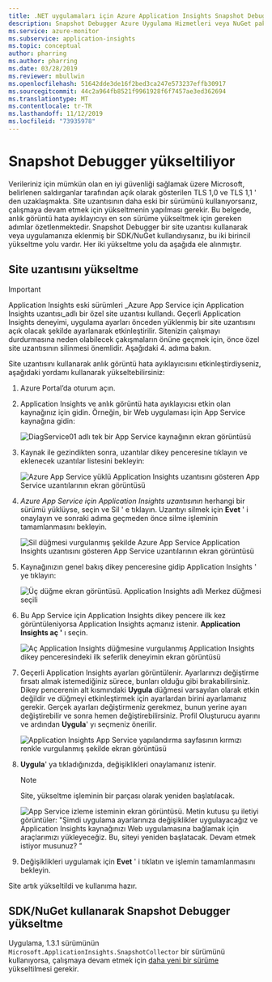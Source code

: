 ```yaml
---
title: .NET uygulamaları için Azure Application Insights Snapshot Debugger yükseltmesi | Microsoft Docs
description: Snapshot Debugger Azure Uygulama Hizmetleri veya NuGet paketleri aracılığıyla en son sürüme yükseltme
ms.service: azure-monitor
ms.subservice: application-insights
ms.topic: conceptual
author: pharring
ms.author: pharring
ms.date: 03/28/2019
ms.reviewer: mbullwin
ms.openlocfilehash: 51642dde3de16f2bed3ca247e573237effb30917
ms.sourcegitcommit: 44c2a964fb8521f9961928f6f7457ae3ed362694
ms.translationtype: MT
ms.contentlocale: tr-TR
ms.lasthandoff: 11/12/2019
ms.locfileid: "73935978"
---
```

# <a name="upgrading-the-snapshot-debugger"></a>Snapshot Debugger yükseltiliyor

Verileriniz için mümkün olan en iyi güvenliği sağlamak üzere Microsoft, belirlenen saldırganlar tarafından açık olarak gösterilen TLS 1,0 ve TLS 1,1 ' den uzaklaşmakta. Site uzantısının daha eski bir sürümünü kullanıyorsanız, çalışmaya devam etmek için yükseltmenin yapılması gerekir. Bu belgede, anlık görüntü hata ayıklayıcıyı en son sürüme yükseltmek için gereken adımlar özetlenmektedir. Snapshot Debugger bir site uzantısı kullanarak veya uygulamanıza eklenmiş bir SDK/NuGet kullandıysanız, bu iki birincil yükseltme yolu vardır. Her iki yükseltme yolu da aşağıda ele alınmıştır. 

## <a name="upgrading-the-site-extension"></a>Site uzantısını yükseltme

> [!IMPORTANT]
> Application Insights eski sürümleri _Azure App Service için Application Insights uzantısı_adlı bir özel site uzantısı kullandı. Geçerli Application Insights deneyimi, uygulama ayarları önceden yüklenmiş bir site uzantısını açık olacak şekilde ayarlanarak etkinleştirilir.
> Sitenizin çalışmayı durdurmasına neden olabilecek çakışmaların önüne geçmek için, önce özel site uzantısının silinmesi önemlidir. Aşağıdaki 4. adıma bakın.

Site uzantısını kullanarak anlık görüntü hata ayıklayıcısını etkinleştirdiyseniz, aşağıdaki yordamı kullanarak yükseltebilirsiniz:

1. Azure Portal’da oturum açın.
2. Application Insights ve anlık görüntü hata ayıklayıcısı etkin olan kaynağınız için gidin. Örneğin, bir Web uygulaması için App Service kaynağına gidin:

   ![DiagService01 adlı tek bir App Service kaynağının ekran görüntüsü](./media/snapshot-debugger-upgrade/app-service-resource.png)

3. Kaynak ile gezindikten sonra, uzantılar dikey penceresine tıklayın ve eklenecek uzantılar listesini bekleyin:

   ![Azure App Service yüklü Application Insights uzantısını gösteren App Service uzantılarının ekran görüntüsü](./media/snapshot-debugger-upgrade/application-insights-site-extension-to-be-deleted.png)

4. _Azure App Service için Application Insights uzantısının_ herhangi bir sürümü yüklüyse, seçin ve Sil ' e tıklayın. Uzantıyı silmek için **Evet** ' i onaylayın ve sonraki adıma geçmeden önce silme işleminin tamamlanmasını bekleyin.

   ![Sil düğmesi vurgulanmış şekilde Azure App Service Application Insights uzantısını gösteren App Service uzantılarının ekran görüntüsü](./media/snapshot-debugger-upgrade/application-insights-site-extension-delete.png)

5. Kaynağınızın genel bakış dikey penceresine gidip Application Insights ' ye tıklayın:

   ![Üç düğme ekran görüntüsü. Application Insights adlı Merkez düğmesi seçili](./media/snapshot-debugger-upgrade/application-insights-button.png)

6. Bu App Service için Application Insights dikey pencere ilk kez görüntüleniyorsa Application Insights açmanız istenir. **Application Insights aç '** ı seçin.
 
   ![Aç Application Insights düğmesine vurgulanmış Application Insights dikey penceresindeki ilk seferlik deneyimin ekran görüntüsü](./media/snapshot-debugger-upgrade/turn-on-application-insights.png)

7. Geçerli Application Insights ayarları görüntülenir. Ayarlarınızı değiştirme fırsatı almak istemediğiniz sürece, bunları olduğu gibi bırakabilirsiniz. Dikey pencerenin alt kısmındaki **Uygula** düğmesi varsayılan olarak etkin değildir ve düğmeyi etkinleştirmek için ayarlardan birini ayarlamanız gerekir. Gerçek ayarları değiştirmeniz gerekmez, bunun yerine ayarı değiştirebilir ve sonra hemen değiştirebilirsiniz. Profil Oluşturucu ayarını ve ardından **Uygula**' yı seçmeniz önerilir.

   ![Application Insights App Service yapılandırma sayfasının kırmızı renkle vurgulanmış şekilde ekran görüntüsü](./media/snapshot-debugger-upgrade/view-application-insights-data.png)

8. **Uygula**' ya tıkladığınızda, değişiklikleri onaylamanız istenir.

    > [!NOTE]
    > Site, yükseltme işleminin bir parçası olarak yeniden başlatılacak.

   ![App Service izleme isteminin ekran görüntüsü. Metin kutusu şu iletiyi görüntüler: "Şimdi uygulama ayarlarınıza değişiklikler uygulayacağız ve Application Insights kaynağınızı Web uygulamasına bağlamak için araçlarımızı yükleyeceğiz. Bu, siteyi yeniden başlatacak. Devam etmek istiyor musunuz? "](./media/snapshot-debugger-upgrade/apply-monitoring-settings.png)

9. Değişiklikleri uygulamak için **Evet** ' i tıklatın ve işlemin tamamlanmasını bekleyin.

Site artık yükseltildi ve kullanıma hazır.

## <a name="upgrading-snapshot-debugger-using-sdknuget"></a>SDK/NuGet kullanarak Snapshot Debugger yükseltme

Uygulama, 1.3.1 sürümünün `Microsoft.ApplicationInsights.SnapshotCollector` bir sürümünü kullanıyorsa, çalışmaya devam etmek için [daha yeni bir sürüme](https://www.nuget.org/packages/Microsoft.ApplicationInsights.SnapshotCollector) yükseltilmesi gerekir.

